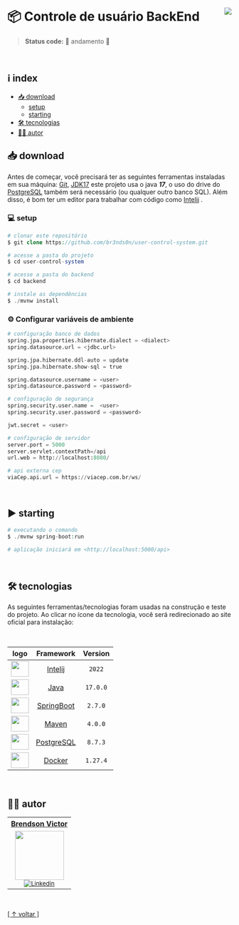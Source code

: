 # 📦 Controle de usuário BackEnd [<img align="right" src="https://img.shields.io/badge/release-v0.0.1-green">](user-control-system/releases)

> <b>Status code:</b> 🚧 andamento 🚧

<br>

## ℹ index

-   [📥 download](#-download)
    -   [setup](#-setup)
    -   [starting](#-starting)
-   [🛠 tecnologias](#-tecnologias)
-   [✍🏼 autor](#-autor)

## 📥 download

Antes de começar, você precisará ter as seguintes ferramentas instaladas em sua máquina:
[Git](https://git-scm.com), [JDK17](https://www.oracle.com/java/technologies/javase/jdk17-archive-downloads.html) este projeto usa o java **_17_**, o uso do drive do [PostgreSQL](https://www.postgresql.org/download/) também será necessário (ou qualquer outro banco SQL). Além disso, é bom ter um editor para trabalhar com código como [Intelij](https://www.jetbrains.com/idea/)  .

### 💻 setup

```php
# clonar este repositório
$ git clone https://github.com/br3nds0n/user-control-system.git

# acesse a pasta do projeto
$ cd user-control-system

# acesse a pasta do backend
$ cd backend

# instale as dependências
$ ./mvnw install
```

### ⚙ Configurar variáveis de ambiente

```python
# configuração banco de dados
spring.jpa.properties.hibernate.dialect = <dialect>
spring.datasource.url = <jdbc.url>

spring.jpa.hibernate.ddl-auto = update
spring.jpa.hibernate.show-sql = true

spring.datasource.username = <user>
spring.datasource.password = <password>

# configuração de segurança
spring.security.user.name =  <user>
spring.security.user.password = <password>

jwt.secret = <user>

# configuração de servidor
server.port = 5000
server.servlet.contextPath=/api
url.web = http://localhost:8080/

# api externa cep
viaCep.api.url = https://viacep.com.br/ws/
```

<br>

## ▶ starting

```php
# executando o comando
$ ./mvnw spring-boot:run

# aplicação iniciará em <http://localhost:5000/api>
```

<br>

## 🛠 tecnologias

As seguintes ferramentas/tecnologias foram usadas na construção e teste do projeto. Ao clicar no ícone da tecnologia, você será redirecionado ao site oficial para instalação:

<br>

|                                   logo                                     |                       Framework                       | Version  |
| :------------------------------------------------------------------------: |:-----------------------------------------------------:|:--------:|
| <img height="35" width="40" src="https://skillicons.dev/icons?i=idea">     |     [Intelij](https://www.jetbrains.com/idea/)        |  `2022`  |
| <img height="35" width="40" src="https://skillicons.dev/icons?i=java">     |          [Java](https://www.java.com/pt-BR/)          | `17.0.0` |
| <img height="35" width="40" src="https://skillicons.dev/icons?i=spring">   |        [SpringBoot](https://start.spring.io/)         | `2.7.0`  |
| <img height="35" width="40" src="https://skillicons.dev/icons?i=maven">    |           [Maven](https://maven.apache.org)           | `4.0.0`  |
| <img height="35" width="40" src="https://skillicons.dev/icons?i=postgres"> |  [PostgreSQL](https://www.postgresql.org/download/)   | `8.7.3`  |
| <img height="35" width="40" src="https://skillicons.dev/icons?i=docker">   |           [Docker](https://www.docker.com/)           | `1.27.4` |

<br>

## ✍🏼 autor

<table>
  <tr>
   <tr align=center>
        <th><a href="https://github.com/br3nds0n"><strong> Brendson Victor </strong><a></th>
  </tr>
    <td align="center">
      <a href="https://github.com/br3nds0n">
        <img src="https://user-images.githubusercontent.com/82064724/185726784-e8d151e8-29d6-4475-ba50-ca23f9429650.png" width="110"/></a><br>
        <sub>
            <a href="https://www.linkedin.com/in/brendson/" target="_blank" rel="noreferrer" rel="noopener">
              <img src="https://img.shields.io/badge/LinkedIn-0077B5?style=for-the-badge&logo=linkedin&logoColor=white" alt="Linkedin"/>
            </a></br>
          </div>
        </sub>
    </td>
  </tr>
</table>

<br>

[[ ↑ voltar ]](#-controle-de-usuário-backend-)